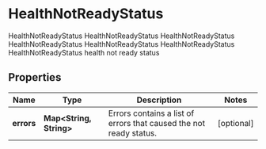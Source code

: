 

# HealthNotReadyStatus

HealthNotReadyStatus HealthNotReadyStatus HealthNotReadyStatus HealthNotReadyStatus HealthNotReadyStatus HealthNotReadyStatus HealthNotReadyStatus health not ready status
## Properties

Name | Type | Description | Notes
------------ | ------------- | ------------- | -------------
**errors** | **Map&lt;String, String&gt;** | Errors contains a list of errors that caused the not ready status. |  [optional]



